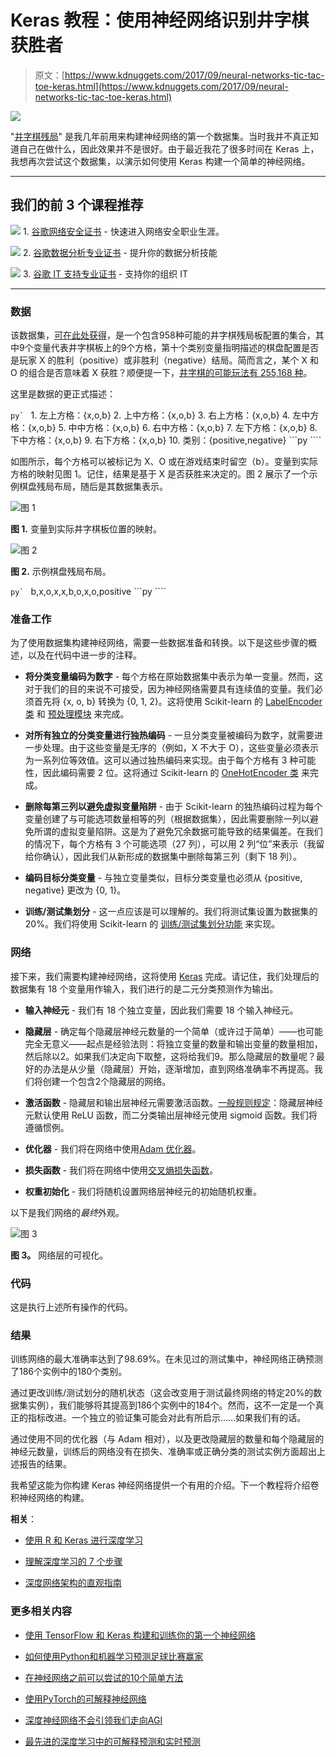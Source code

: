 # Keras 教程：使用神经网络识别井字棋获胜者

> 原文：[https://www.kdnuggets.com/2017/09/neural-networks-tic-tac-toe-keras.html](https://www.kdnuggets.com/2017/09/neural-networks-tic-tac-toe-keras.html)

![](../Images/5e1ed30c3d61b549dfd96fbf8532b433.png)

"[井字棋残局](https://archive.ics.uci.edu/ml/datasets/Tic-Tac-Toe+Endgame)" 是我几年前用来构建神经网络的第一个数据集。当时我并不真正知道自己在做什么，因此效果并不是很好。由于最近我花了很多时间在 Keras 上，我想再次尝试这个数据集，以演示如何使用 Keras 构建一个简单的神经网络。

* * *

## 我们的前 3 个课程推荐

![](../Images/0244c01ba9267c002ef39d4907e0b8fb.png) 1\. [谷歌网络安全证书](https://www.kdnuggets.com/google-cybersecurity) - 快速进入网络安全职业生涯。

![](../Images/e225c49c3c91745821c8c0368bf04711.png) 2\. [谷歌数据分析专业证书](https://www.kdnuggets.com/google-data-analytics) - 提升你的数据分析技能

![](../Images/0244c01ba9267c002ef39d4907e0b8fb.png) 3\. [谷歌 IT 支持专业证书](https://www.kdnuggets.com/google-itsupport) - 支持你的组织 IT

* * *

### 数据

该数据集，[可在此处获得](https://archive.ics.uci.edu/ml/datasets/Tic-Tac-Toe+Endgame)，是一个包含958种可能的井字棋残局板配置的集合，其中9个变量代表井字棋板上的9个方格，第十个类别变量指明描述的棋盘配置是否是玩家 X 的胜利（positive）或非胜利（negative）结局。简而言之，某个 X 和 O 的组合是否意味着 X 获胜？顺便提一下，[井字棋的可能玩法有 255,168 种](https://www.jesperjuul.net/ludologist/2003/12/28/255168-ways-of-playing-tic-tac-toe/)。

这里是数据的更正式描述：

```py` ``` 1\. 左上方格：{x,o,b}  2\. 上中方格：{x,o,b}  3\. 右上方格：{x,o,b}  4\. 左中方格：{x,o,b}  5\. 中中方格：{x,o,b}  6\. 右中方格：{x,o,b}  7\. 左下方格：{x,o,b}  8\. 下中方格：{x,o,b}  9\. 右下方格：{x,o,b}  10\. 类别：{positive,negative} ```py ````

如图所示，每个方格可以被标记为 X、O 或在游戏结束时留空（b）。变量到实际方格的映射见图 1。记住，结果是基于 X 是否获胜来决定的。图 2 展示了一个示例棋盘残局布局，随后是其数据集表示。

![图 1](../Images/eb04755fbb421e5ae6462b6610ca36df.png)

**图 1.** 变量到实际井字棋板位置的映射。

![图 2](../Images/64f44c2162bea194789641b3244a3673.png)

**图 2.** 示例棋盘残局布局。

```py` ```   b,x,o,x,x,b,o,x,o,positive ```py ````

### 准备工作

为了使用数据集构建神经网络，需要一些数据准备和转换。以下是这些步骤的概述，以及在代码中进一步的注释。

+   **将分类变量编码为数字** - 每个方格在原始数据集中表示为单一变量。然而，这对于我们的目的来说不可接受，因为神经网络需要具有连续值的变量。我们必须首先将 {x, o, b} 转换为 {0, 1, 2}。这将使用 Scikit-learn 的 [LabelEncoder 类](http://scikit-learn.org/stable/modules/generated/sklearn.preprocessing.LabelEncoder.html) 和 [预处理模块](http://scikit-learn.org/stable/modules/classes.html#module-sklearn.preprocessing) 来完成。

+   **对所有独立的分类变量进行独热编码** - 一旦分类变量被编码为数字，就需要进一步处理。由于这些变量是无序的（例如，X 不大于 O），这些变量必须表示为一系列位等效值。这可以通过独热编码来实现。由于每个方格有 3 种可能性，因此编码需要 2 位。这将通过 Scikit-learn 的 [OneHotEncoder 类](http://scikit-learn.org/stable/modules/generated/sklearn.preprocessing.OneHotEncoder.html) 来完成。

+   **删除每第三列以避免虚拟变量陷阱** - 由于 Scikit-learn 的独热编码过程为每个变量创建了与可能选项数量相等的列（根据数据集），因此需要删除一列以避免所谓的虚拟变量陷阱。这是为了避免冗余数据可能导致的结果偏差。在我们的情况下，每个方格有 3 个可能选项（27 列），可以用 2 列“位”来表示（我留给你确认），因此我们从新形成的数据集中删除每第三列（剩下 18 列）。

+   **编码目标分类变量** - 与独立变量类似，目标分类变量也必须从 {positive, negative} 更改为 {0, 1}。

+   **训练/测试集划分** - 这一点应该是可以理解的。我们将测试集设置为数据集的 20%。我们将使用 Scikit-learn 的 [训练/测试集划分功能](http://scikit-learn.org/stable/modules/generated/sklearn.model_selection.train_test_split.html) 来实现。

### 网络

接下来，我们需要构建神经网络，这将使用 [Keras](https://keras.io/) 完成。请记住，我们处理后的数据集有 18 个变量用作输入，我们进行的是二元分类预测作为输出。

+   **输入神经元** - 我们有 18 个独立变量，因此我们需要 18 个输入神经元。

+   **隐藏层** - 确定每个隐藏层神经元数量的一个简单（或许过于简单）——也可能完全无意义——起点是经验法则：将独立变量的数量和输出变量的数量相加，然后除以2。如果我们决定向下取整，这将给我们9。那么隐藏层的数量呢？最好的办法是从少量（隐藏层）开始，逐渐增加，直到网络准确率不再提高。我们将创建一个包含2个隐藏层的网络。

+   **激活函数** - 隐藏层和输出层神经元需要激活函数。[一般规则规定](/2017/09/neural-network-foundations-explained-activation-function.html)：隐藏层神经元默认使用 ReLU 函数，而二分类输出层神经元使用 sigmoid 函数。我们将遵循惯例。

+   **优化器** - 我们将在网络中使用[Adam 优化器](https://medium.com/@nishantnikhil/adam-optimizer-notes-ddac4fd7218)。

+   **损失函数** - 我们将在网络中使用[交叉熵损失函数](http://neuralnetworksanddeeplearning.com/chap3.html#the_cross-entropy_cost_function)。

+   **权重初始化** - 我们将随机设置网络层神经元的初始随机权重。

以下是我们网络的*最终*外观。

![图 3](../Images/c89f18b0a046cdbbb7e3c8aea3472051.png)

**图 3。** 网络层的可视化。

### 代码

这是执行上述所有操作的代码。

### 结果

训练网络的最大准确率达到了98.69%。在未见过的测试集中，神经网络正确预测了186个实例中的180个类别。

通过更改训练/测试划分的随机状态（这会改变用于测试最终网络的特定20%的数据集实例），我们能够将其提高到186个实例中的184个。然而，这不一定是一个真正的指标改进。一个独立的验证集可能会对此有所启示……如果我们有的话。

通过使用不同的优化器（与 Adam 相对），以及更改隐藏层的数量和每个隐藏层的神经元数量，训练后的网络没有在损失、准确率或正确分类的测试实例方面超出上述报告的结果。

我希望这能为你构建 Keras 神经网络提供一个有用的介绍。下一个教程将介绍卷积神经网络的构建。

**相关**：

+   [使用 R 和 Keras 进行深度学习](/2017/06/deep-learning-r-keras.html)

+   [理解深度学习的 7 个步骤](/2016/01/seven-steps-deep-learning.html)

+   [深度网络架构的直观指南](/2017/08/intuitive-guide-deep-network-architectures.html)

### 更多相关内容

+   [使用 TensorFlow 和 Keras 构建和训练你的第一个神经网络](https://www.kdnuggets.com/2023/05/building-training-first-neural-network-tensorflow-keras.html)

+   [如何使用Python和机器学习预测足球比赛赢家](https://www.kdnuggets.com/2023/01/python-machine-learning-predict-football-match-winners.html)

+   [在神经网络之前可以尝试的10个简单方法](https://www.kdnuggets.com/2021/12/10-simple-things-try-neural-networks.html)

+   [使用PyTorch的可解释神经网络](https://www.kdnuggets.com/2022/01/interpretable-neural-networks-pytorch.html)

+   [深度神经网络不会引领我们走向AGI](https://www.kdnuggets.com/2021/12/deep-neural-networks-not-toward-agi.html)

+   [最先进的深度学习中的可解释预测和实时预测](https://www.kdnuggets.com/2021/12/sota-explainable-forecasting-and-nowcasting.html)
